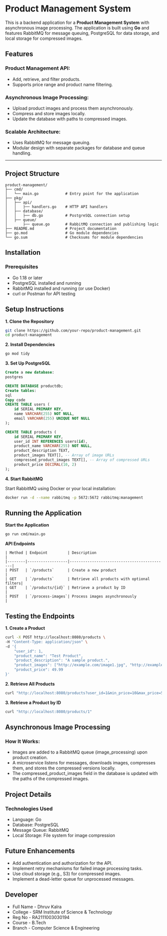 # **Product Management System**

This is a backend application for a **Product Management System** with asynchronous image processing. The application is built using **Go** and features RabbitMQ for message queuing, PostgreSQL for data storage, and local storage for compressed images.

## **Features**

### **Product Management API**:

- Add, retrieve, and filter products.
- Supports price range and product name filtering.

### **Asynchronous Image Processing**:

- Upload product images and process them asynchronously.
- Compress and store images locally.
- Update the database with paths to compressed images.

### **Scalable Architecture**:

- Uses RabbitMQ for message queuing.
- Modular design with separate packages for database and queue handling.

---

## **Project Structure**

```plaintext
product-management/
├── cmd/
│   └── main.go            # Entry point for the application
├── pkg/
│   ├── api/
│   │   ├── handlers.go    # HTTP API handlers
│   ├── database/
│   │   ├── db.go          # PostgreSQL connection setup
│   ├── queue/
│       ├── queue.go       # RabbitMQ connection and publishing logic
├── README.md              # Project documentation
├── go.mod                 # Go module dependencies
└── go.sum                 # Checksums for module dependencies
```

## **Installation**

### **Prerequisites**

- Go 1.18 or later
- PostgreSQL installed and running
- RabbitMQ installed and running (or use Docker)
- curl or Postman for API testing

## **Setup Instructions**

**1. Clone the Repository**

```bash
git clone https://github.com/your-repo/product-management.git
cd product-management
```

**2. Install Dependencies**

```bash
go mod tidy
```

**3. Set Up PostgreSQL**

```sql
Create a new database:
postgres
```

```sql
CREATE DATABASE productdb;
Create tables:
sql
Copy code
CREATE TABLE users (
    id SERIAL PRIMARY KEY,
    name VARCHAR(255) NOT NULL,
    email VARCHAR(255) UNIQUE NOT NULL
);

CREATE TABLE products (
    id SERIAL PRIMARY KEY,
    user_id INT REFERENCES users(id),
    product_name VARCHAR(255) NOT NULL,
    product_description TEXT,
    product_images TEXT[], -- Array of image URLs
    compressed_product_images TEXT[], -- Array of compressed URLs
    product_price DECIMAL(10, 2)
);
```

**4. Start RabbitMQ**

Start RabbitMQ using Docker or your local installation:

```bash copycode
docker run -d --name rabbitmq -p 5672:5672 rabbitmq:management
```

## **Running the Application**

**Start the Application**

```bash
go run cmd/main.go
```

**API Endpoints**

```table
| Method | Endpoint         | Description                                |
|--------|------------------|--------------------------------------------|
| POST   | `/products`      | Create a new product                       |
| GET    | `/products`      | Retrieve all products with optional filters|
| GET    | `/products/{id}` | Retrieve a product by ID                   |
| POST   | `/process-images`| Process images asynchronously              |
```

## **Testing the Endpoints**

**1. Create a Product**

```bash
curl -X POST http://localhost:8080/products \
-H "Content-Type: application/json" \
-d '{
    "user_id": 1,
    "product_name": "Test Product",
    "product_description": "A sample product.",
    "product_images": ["http://example.com/image1.jpg", "http://example.com/image2.jpg"],
    "product_price": 49.99
}'
```

**2. Retrieve All Products**

```bash
curl "http://localhost:8080/products?user_id=1&min_price=10&max_price=50&product_name=Sample"
```

**3. Retrieve a Product by ID**

```bash
curl "http://localhost:8080/products/1"
```

## **Asynchronous Image Processing**

### **How It Works:**

- Images are added to a RabbitMQ queue (image_processing) upon product creation.
- A microservice listens for messages, downloads images, compresses them, and stores the compressed versions locally.
- The compressed_product_images field in the database is updated with the paths of the compressed images.

## **Project Details**

### **Technologies Used**

- Language: Go
- Database: PostgreSQL
- Message Queue: RabbitMQ
- Local Storage: File system for image compression

## **Future Enhancements**

- Add authentication and authorization for the API.
- Implement retry mechanisms for failed image processing tasks.
- Use cloud storage (e.g., S3) for compressed images.
- Implement a dead-letter queue for unprocessed messages.

## **Developer**

- Full Name - Dhruv Kalra
- College - SRM Institute of Science & Technology
- Reg No - RA2111003030194
- Course - B.Tech
- Branch - Computer Science & Engineering
